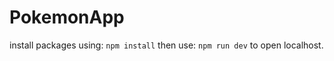 # PokemonApp
install packages using: ```npm install```
then use: ```npm run dev``` to open localhost.
